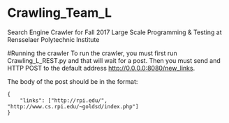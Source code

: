 # Crawling_Team_L
Search Engine Crawler for Fall 2017 Large Scale Programming &amp; Testing at Rensselaer Polytechnic Institute

#Running the crawler
To run the crawler, you must first run Crawling_L_REST.py and that will wait for a post.  Then you must send and HTTP POST to the default address http://0.0.0.0:8080/new_links.

The body of the post should be in the format:
```
{
	"links": ["http://rpi.edu/", "http://www.cs.rpi.edu/~goldsd/index.php"]
}
```
